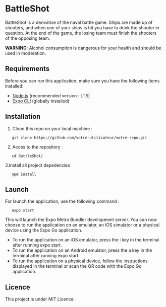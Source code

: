 # BattleShot

BattleShot is a derivative of the naval battle game. Ships are made up of shooters, and when one of your ships is hit you have to drink the shooter in question.
At the end of the game, the losing team must finish the shooters of the opposing team.

**WARNING**: Alcohol consumption is dangerous for your health and should be used in moderation.

## Requirements

Before you can run this application, make sure you have the following items installed:

- [Node.js](https://nodejs.org) (recommended version : LTS)
- [Expo CLI](https://docs.expo.io/get-started/installation/) (globally installed)

## Installation

1. Clone this repo on your local machine :

```shell
   git clone https://github.com/votre-utilisateur/votre-repo.git
```

2. Acces to the repository :

```shell
   cd BattleShot/
```

3.Install all project depedencies

```shell
   npm install
```

## Launch

For launch the application, use the following command :

```shell
   expo start
```

This will launch the Expo Metro Bundler development server. You can now choose to run the application on an emulator, an iOS simulator or a physical device using the Expo Go application.

- To run the application on an iOS emulator, press the i key in the terminal after running expo start.
- To run the application on an Android emulator, press the a key in the terminal after running expo start.
- To run the application on a physical device, follow the instructions displayed in the terminal or scan the QR code with the Expo Go application.

## Licence

This project is under MIT Licence.
